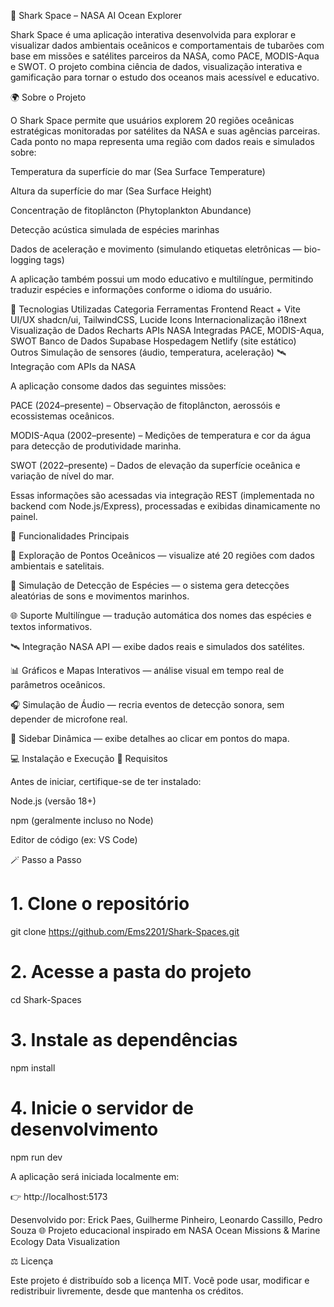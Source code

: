 🦈 Shark Space – NASA AI Ocean Explorer

Shark Space é uma aplicação interativa desenvolvida para explorar e visualizar dados ambientais oceânicos e comportamentais de tubarões com base em missões e satélites parceiros da NASA, como PACE, MODIS-Aqua e SWOT.
O projeto combina ciência de dados, visualização interativa e gamificação para tornar o estudo dos oceanos mais acessível e educativo.

🌍 Sobre o Projeto

O Shark Space permite que usuários explorem 20 regiões oceânicas estratégicas monitoradas por satélites da NASA e suas agências parceiras.
Cada ponto no mapa representa uma região com dados reais e simulados sobre:

Temperatura da superfície do mar (Sea Surface Temperature)

Altura da superfície do mar (Sea Surface Height)

Concentração de fitoplâncton (Phytoplankton Abundance)

Detecção acústica simulada de espécies marinhas

Dados de aceleração e movimento (simulando etiquetas eletrônicas — bio-logging tags)

A aplicação também possui um modo educativo e multilíngue, permitindo traduzir espécies e informações conforme o idioma do usuário.

🚀 Tecnologias Utilizadas
Categoria	Ferramentas
Frontend	React + Vite
UI/UX	shadcn/ui, TailwindCSS, Lucide Icons
Internacionalização	i18next
Visualização de Dados	Recharts
APIs NASA Integradas	PACE, MODIS-Aqua, SWOT
Banco de Dados	Supabase
Hospedagem	Netlify (site estático)
Outros	Simulação de sensores (áudio, temperatura, aceleração)
🛰️ Integração com APIs da NASA

A aplicação consome dados das seguintes missões:

PACE (2024–presente) – Observação de fitoplâncton, aerossóis e ecossistemas oceânicos.

MODIS-Aqua (2002–presente) – Medições de temperatura e cor da água para detecção de produtividade marinha.

SWOT (2022–presente) – Dados de elevação da superfície oceânica e variação de nível do mar.

Essas informações são acessadas via integração REST (implementada no backend com Node.js/Express), processadas e exibidas dinamicamente no painel.

🧠 Funcionalidades Principais

🌊 Exploração de Pontos Oceânicos — visualize até 20 regiões com dados ambientais e satelitais.

🦈 Simulação de Detecção de Espécies — o sistema gera detecções aleatórias de sons e movimentos marinhos.

🌐 Suporte Multilíngue — tradução automática dos nomes das espécies e textos informativos.

🛰️ Integração NASA API — exibe dados reais e simulados dos satélites.

📊 Gráficos e Mapas Interativos — análise visual em tempo real de parâmetros oceânicos.

🎧 Simulação de Áudio — recria eventos de detecção sonora, sem depender de microfone real.

🧩 Sidebar Dinâmica — exibe detalhes ao clicar em pontos do mapa.

💻 Instalação e Execução
🔧 Requisitos

Antes de iniciar, certifique-se de ter instalado:

Node.js
 (versão 18+)

npm
 (geralmente incluso no Node)

Editor de código (ex: VS Code)

🪄 Passo a Passo
# 1. Clone o repositório
git clone https://github.com/Ems2201/Shark-Spaces.git

# 2. Acesse a pasta do projeto
cd Shark-Spaces

# 3. Instale as dependências
npm install

# 4. Inicie o servidor de desenvolvimento
npm run dev


A aplicação será iniciada localmente em:

👉 http://localhost:5173

Desenvolvido por: Erick Paes, Guilherme Pinheiro, Leonardo Cassillo, Pedro Souza
🌐 Projeto educacional inspirado em NASA Ocean Missions & Marine Ecology Data Visualization

⚖️ Licença

Este projeto é distribuído sob a licença MIT.
Você pode usar, modificar e redistribuir livremente, desde que mantenha os créditos.
